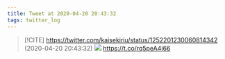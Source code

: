 ```yaml
---
title: Tweet at 2020-04-20 20:43:32
tags: twitter_log
---
```


> [!CITE] https://twitter.com/kaisekiriu/status/1252201230060814342 (2020-04-20 20:43:32)
> ![](https://twitter.com/kaisekiriu/status/1252201230060814342)
> https://t.co/rq5peA4j66
